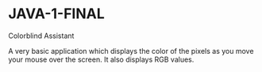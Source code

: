 # JAVA-1-FINAL
Colorblind Assistant

A very basic application which displays the color of the pixels as you move your mouse over the screen. It also displays RGB values.
